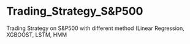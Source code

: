 # Trading_Strategy_S&P500
Trading Strategy on S&amp;P500 with different method (Linear Regression, XGBOOST, LSTM, HMM
